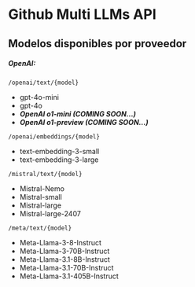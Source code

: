 # Github Multi LLMs API

## Modelos disponibles por proveedor

##### OpenAI:

```
/openai/text/{model}
```

* gpt-4o-mini
* gpt-4o
* ***OpenAI o1-mini (COMING SOON...)***
* ***OpenAI o1-preview (COMING SOON...)***

```
/openai/embeddings/{model}
```

* text-embedding-3-small
* text-embedding-3-large

```
/mistral/text/{model}
```

* Mistral-Nemo
* Mistral-small
* Mistral-large
* Mistral-large-2407

```
/meta/text/{model}
```

* Meta-Llama-3-8-Instruct
* Meta-Llama-3-70B-Instruct
* Meta-Llama-3.1-8B-Instruct
* Meta-Llama-3.1-70B-Instruct
* Meta-Llama-3.1-405B-Instruct
